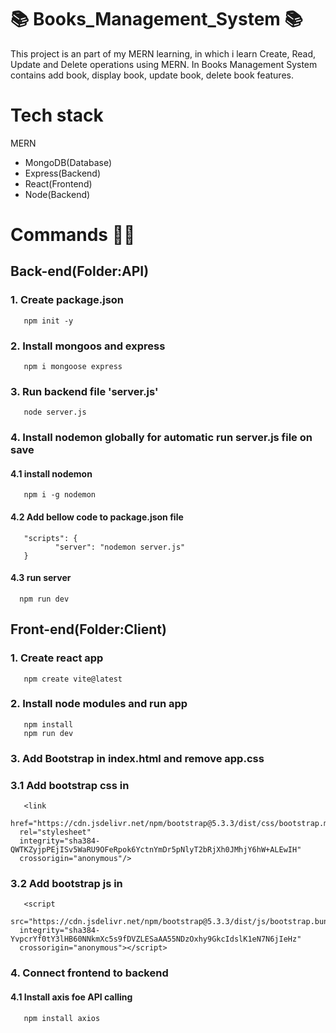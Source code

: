 # 📚 Books_Management_System 📚
This project is an part of my MERN learning, in which i learn Create, Read, Update and Delete operations using MERN. In Books Management System contains add book, display book, update book, delete book features.

# Tech stack
MERN
- MongoDB(Database)
- Express(Backend)
- React(Frontend)
- Node(Backend)

# Commands 👨‍🏫
## Back-end(Folder:API)
### 1. Create package.json
       npm init -y
### 2. Install mongoos and express 
       npm i mongoose express
### 3. Run backend file 'server.js'
       node server.js
### 4. Install nodemon globally for automatic run server.js file on save
#### 4.1 install nodemon 
       npm i -g nodemon
#### 4.2 Add bellow code to package.json file
       "scripts": {
              "server": "nodemon server.js"
       }
#### 4.3 run server
      npm run dev

## Front-end(Folder:Client)
### 1. Create react app
       npm create vite@latest
### 2. Install node modules and run app
       npm install
       npm run dev
### 3. Add Bootstrap in index.html and remove app.css 
### 3.1 Add bootstrap css in <head>
       <link
      href="https://cdn.jsdelivr.net/npm/bootstrap@5.3.3/dist/css/bootstrap.min.css"
      rel="stylesheet"
      integrity="sha384-QWTKZyjpPEjISv5WaRU9OFeRpok6YctnYmDr5pNlyT2bRjXh0JMhjY6hW+ALEwIH"
      crossorigin="anonymous"/>
### 3.2 Add bootstrap js in <head>
       <script
      src="https://cdn.jsdelivr.net/npm/bootstrap@5.3.3/dist/js/bootstrap.bundle.min.js"
      integrity="sha384-YvpcrYf0tY3lHB60NNkmXc5s9fDVZLESaAA55NDzOxhy9GkcIdslK1eN7N6jIeHz"
      crossorigin="anonymous"></script>
### 4. Connect frontend to backend
#### 4.1 Install axis foe API calling 
       npm install axios
